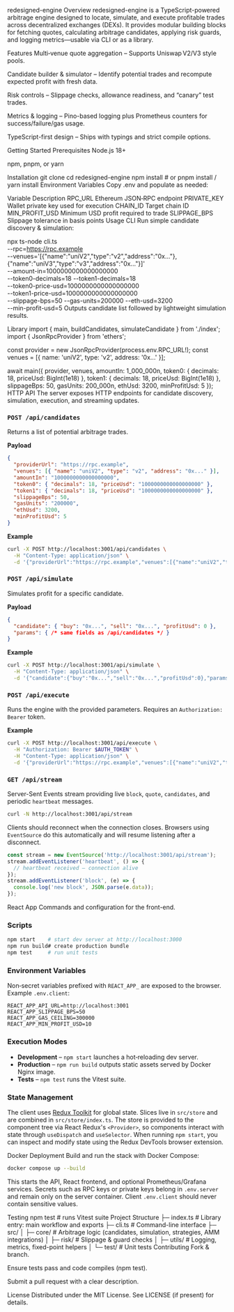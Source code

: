 redesigned-engine
Overview
redesigned-engine is a TypeScript-powered arbitrage engine designed to locate, simulate, and execute profitable trades across decentralized exchanges (DEXs).
It provides modular building blocks for fetching quotes, calculating arbitrage candidates, applying risk guards, and logging metrics—usable via CLI or as a library.

Features
Multi‑venue quote aggregation – Supports Uniswap V2/V3 style pools.

Candidate builder & simulator – Identify potential trades and recompute expected profit with fresh data.

Risk controls – Slippage checks, allowance readiness, and “canary” test trades.

Metrics & logging – Pino-based logging plus Prometheus counters for success/failure/gas usage.

TypeScript-first design – Ships with typings and strict compile options.

Getting Started
Prerequisites
Node.js 18+

npm, pnpm, or yarn

Installation
git clone <repo-url>
cd redesigned-engine
npm install           # or pnpm install / yarn install
Environment Variables
Copy .env and populate as needed:

Variable	Description
RPC_URL	Ethereum JSON‑RPC endpoint
PRIVATE_KEY	Wallet private key used for execution
CHAIN_ID	Target chain ID
MIN_PROFIT_USD	Minimum USD profit required to trade
SLIPPAGE_BPS	Slippage tolerance in basis points
Usage
CLI
Run simple candidate discovery & simulation:

npx ts-node cli.ts \
  --rpc=https://rpc.example \
  --venues='[{"name":"uniV2","type":"v2","address":"0x..."},{"name":"uniV3","type":"v3","address":"0x..."}]' \
  --amount-in=1000000000000000000 \
  --token0-decimals=18 --token1-decimals=18 \
  --token0-price-usd=1000000000000000000 \
  --token1-price-usd=1000000000000000000 \
  --slippage-bps=50 --gas-units=200000 --eth-usd=3200 \
  --min-profit-usd=5
Outputs candidate list followed by lightweight simulation results.

Library
import { main, buildCandidates, simulateCandidate } from './index';
import { JsonRpcProvider } from 'ethers';

const provider = new JsonRpcProvider(process.env.RPC_URL!);
const venues = [{ name: 'uniV2', type: 'v2', address: '0x...' }];

await main({
  provider,
  venues,
  amountIn: 1_000_000n,
  token0: { decimals: 18, priceUsd: BigInt(1e18) },
  token1: { decimals: 18, priceUsd: BigInt(1e18) },
  slippageBps: 50,
  gasUnits: 200_000n,
  ethUsd: 3200,
  minProfitUsd: 5
});
HTTP API
The server exposes HTTP endpoints for candidate discovery, simulation, execution, and streaming updates.

### `POST /api/candidates`
Returns a list of potential arbitrage trades.

**Payload**

```json
{
  "providerUrl": "https://rpc.example",
  "venues": [{ "name": "uniV2", "type": "v2", "address": "0x..." }],
  "amountIn": "1000000000000000000",
  "token0": { "decimals": 18, "priceUsd": "1000000000000000000" },
  "token1": { "decimals": 18, "priceUsd": "1000000000000000000" },
  "slippageBps": 50,
  "gasUnits": "200000",
  "ethUsd": 3200,
  "minProfitUsd": 5
}
```

**Example**

```bash
curl -X POST http://localhost:3001/api/candidates \
  -H "Content-Type: application/json" \
  -d '{"providerUrl":"https://rpc.example","venues":[{"name":"uniV2","type":"v2","address":"0x..."}],"amountIn":"1000000000000000000","token0":{"decimals":18,"priceUsd":"1000000000000000000"},"token1":{"decimals":18,"priceUsd":"1000000000000000000"},"slippageBps":50,"gasUnits":"200000","ethUsd":3200,"minProfitUsd":5}'
```

### `POST /api/simulate`
Simulates profit for a specific candidate.

**Payload**

```json
{
  "candidate": { "buy": "0x...", "sell": "0x...", "profitUsd": 0 },
  "params": { /* same fields as /api/candidates */ }
}
```

**Example**

```bash
curl -X POST http://localhost:3001/api/simulate \
  -H "Content-Type: application/json" \
  -d '{"candidate":{"buy":"0x...","sell":"0x...","profitUsd":0},"params":{"providerUrl":"https://rpc.example","venues":[{"name":"uniV2","type":"v2","address":"0x..."}],"amountIn":"1000000000000000000","token0":{"decimals":18,"priceUsd":"1000000000000000000"},"token1":{"decimals":18,"priceUsd":"1000000000000000000"},"slippageBps":50,"gasUnits":"200000","ethUsd":3200,"minProfitUsd":5}}'
```

### `POST /api/execute`
Runs the engine with the provided parameters. Requires an `Authorization: Bearer` token.

**Example**

```bash
curl -X POST http://localhost:3001/api/execute \
  -H "Authorization: Bearer $AUTH_TOKEN" \
  -H "Content-Type: application/json" \
  -d '{"providerUrl":"https://rpc.example","venues":[{"name":"uniV2","type":"v2","address":"0x..."}],"amountIn":"1000000000000000000","token0":{"decimals":18,"priceUsd":"1000000000000000000"},"token1":{"decimals":18,"priceUsd":"1000000000000000000"},"slippageBps":50,"gasUnits":"200000","ethUsd":3200,"minProfitUsd":5}'
```

### `GET /api/stream`
Server-Sent Events stream providing live `block`, `quote`, `candidates`, and periodic `heartbeat` messages.

```bash
curl -N http://localhost:3001/api/stream
```

Clients should reconnect when the connection closes. Browsers using
`EventSource` do this automatically and will resume listening after a
disconnect.

```js
const stream = new EventSource('http://localhost:3001/api/stream');
stream.addEventListener('heartbeat', () => {
  // heartbeat received – connection alive
});
stream.addEventListener('block', (e) => {
  console.log('new block', JSON.parse(e.data));
});
```

React App
Commands and configuration for the front-end.

### Scripts

```bash
npm start    # start dev server at http://localhost:3000
npm run build# create production bundle
npm test     # run unit tests
```

### Environment Variables
Non‑secret variables prefixed with `REACT_APP_` are exposed to the browser. Example `.env.client`:

```
REACT_APP_API_URL=http://localhost:3001
REACT_APP_SLIPPAGE_BPS=50
REACT_APP_GAS_CEILING=300000
REACT_APP_MIN_PROFIT_USD=10
```

### Execution Modes
- **Development** – `npm start` launches a hot‑reloading dev server.
- **Production** – `npm run build` outputs static assets served by Docker Nginx image.
- **Tests** – `npm test` runs the Vitest suite.

### State Management
The client uses [Redux Toolkit](https://redux-toolkit.js.org/) for global state. Slices live in `src/store` and are combined in `src/store/index.ts`. The store is provided to the component tree via React Redux's `<Provider>`, so components interact with state through `useDispatch` and `useSelector`. When running `npm start`, you can inspect and modify state using the Redux DevTools browser extension.

Docker Deployment
Build and run the stack with Docker Compose:

```bash
docker compose up --build
```

This starts the API, React frontend, and optional Prometheus/Grafana services. Secrets such as RPC keys or private keys belong in `.env.server` and remain only on the server container. Client `.env.client` should never contain sensitive values.

Testing
npm test          # runs Vitest suite
Project Structure
├─ index.ts             # Library entry: main workflow and exports
├─ cli.ts               # Command-line interface
├─ src/
│  ├─ core/             # Arbitrage logic (candidates, simulation, strategies, AMM integrations)
│  ├─ risk/             # Slippage & guard checks
│  ├─ utils/            # Logging, metrics, fixed-point helpers
│  └─ test/             # Unit tests
Contributing
Fork & branch.

Ensure tests pass and code compiles (npm test).

Submit a pull request with a clear description.

License
Distributed under the MIT License. See LICENSE (if present) for details.
